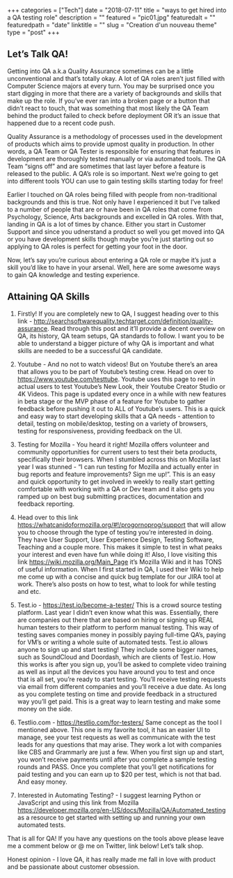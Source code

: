 +++
categories = ["Tech"]
date = "2018-07-11"
title = "ways to get hired into a QA testing role"
description = ""
featured = "pic01.jpg"
featuredalt = ""
featuredpath = "date"
linktitle = ""
slug = "Creation d'un nouveau theme"
type = "post"
+++

## Let’s Talk QA!

Getting into QA a.k.a Quality Assurance sometimes can be a little unconventional and that’s totally okay. A lot of QA roles aren’t just filled with Computer Science majors at every turn. You may be surprised once you start digging in more that there are a variety of backgrounds and skills that make up the role. If you’ve ever ran into a broken page or a button that didn’t react to touch, that was something that most likely the QA Team behind the product failed to check before deployment OR it’s an issue that happened due to a recent code push.

Quality Assurance is a methodology of processes used in the development of products which aims to provide upmost quality in production. In other words, a QA Team or QA Tester is responsible for ensuring that features in development are thoroughly tested manually or via automated tools. The QA Team “signs off” and are sometimes that last layer before a feature is released to the public. A QA’s role is so important. Next we’re going to get into different tools YOU can use to gain testing skills starting today for free!

Earlier I touched on QA roles being filled with people from non-traditional backgrounds and this is true. Not only have I experienced it but I’ve talked to a number of people that are or have been in QA roles that come from Psychology, Science, Arts backgrounds and excelled in QA roles. With that, landing in QA is a lot of times by chance. Either you start in Customer Support and since you udnerstand a product so well you get moved into QA or you have development skills though maybe you’re just starting out so applying to QA roles is perfect for getting your foot in the door.

Now, let’s say you’re curious about entering a QA role or maybe it’s just a skill you’d like to have in your arsenal. Well, here are some awesome ways to gain QA knowledge and testing experience.

## Attaining QA Skills

1. Firstly! If you are completely new to QA, I suggest heading over to this link - http://searchsoftwarequality.techtarget.com/definition/quality-assurance. Read through this post and it’ll provide a decent overview on QA, its history, QA team setups, QA standards to follow. I want you to be able to understand a bigger picture of why QA is important and what skills are needed to be a successful QA candidate.

2. Youtube - And no not to watch videos! But on Youtube there’s an area that allows you to be part of Youtube’s testing crew. Head on over to https://www.youtube.com/testtube. Youtube uses this page to reel in actual users to test Youtube’s New Look, their Youtube Creator Studio or 4K Videos. This page is updated every once in a while with new features in beta stage or the MVP phase of a feature for Youtube to gather feedback before pushing it out to ALL of Youtube’s users. This is a quick and easy way to start developing skills that a QA needs - attention to detail, testing on mobile/desktop, testing on a variety of browsers, testing for responsiveness, providing feedback on the UI.

3. Testing for Mozilla - You heard it right! Mozilla offers volunteer and community opportunities for current users to test their beta products, specifically their browsers. When I stumbled across this on Mozilla last year I was stunned - “I can run testing for Mozilla and actually enter in bug reports and feature improvements? Sign me up!”. This is an easy and quick opportunity to get involved in weekly to really start getting comfortable with working with a QA or Dev team and it also gets you ramped up on best bug submitting practices, documentation and feedback reporting.

4. Head over to this link https://whatcanidoformozilla.org/#!/progornoprog/support that will allow you to choose through the type of testing you’re interested in doing. They have User Support, User Experience Design, Testing Software, Teaching and a couple more. This makes it simple to test in what peaks your interest and even have fun while doing it! Also, I love visiting this link https://wiki.mozilla.org/Main_Page it’s Mozilla Wiki and it has TONS of useful information. When I first started in QA, I used their Wiki to help me come up with a concise and quick bug template for our JIRA tool at work. There’s also posts on how to test, what to look for while testing and etc.

5. Test.io - https://test.io/become-a-tester/ This is a crowd source testing platform. Last year I didn’t even know what this was. Essentially, there are companies out there that are based on hiring or signing up REAL human testers to their platform to perform manual testing. This way of testing saves companies money in possibly paying full-time QA’s, paying for VM’s or writing a whole suite of automated tests. Test.io allows anyone to sign up and start testing! They include some bigger names, such as SoundCloud and Doordash, which are clients of Test.io. How this works is after you sign up, you’ll be asked to complete video training as well as input all the devices you have around you to test and once that is all set, you’re ready to start testing. You’ll receive testing requests via email from different companies and you’ll receive a due date. As long as you complete testing on time and provide feedback in a structured way you’ll get paid. This is a great way to learn testing and make some money on the side.

6. Testlio.com - https://testlio.com/for-testers/ Same concept as the tool I mentioned above. This one is my favorite tool, it has an easier UI to manage, see your test requests as well as communicate with the test leads for any questions that may arise. They work a lot with companies like CBS and Grammarly are just a few. When you first sign up and start, you won’t receive payments until after you complete a sample testing rounds and PASS. Once you complete that you’ll get notifications for paid testing and you can earn up to \$20 per test, which is not that bad. And easy money.

7. Interested in Automating Testing? - I suggest learning Python or JavaScript and using this link from Mozilla https://developer.mozilla.org/en-US/docs/Mozilla/QA/Automated_testing as a resource to get started with setting up and running your own automated tests.

That is all for QA! If you have any questions on the tools above please leave me a comment below or @ me on Twitter, link below! Let’s talk shop.

Honest opinion - I love QA, it has really made me fall in love with product and be passionate about customer obsession.
